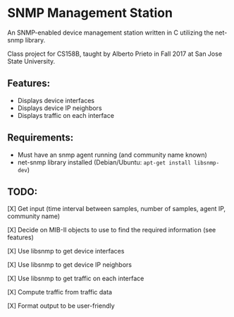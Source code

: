 # SNMP Management Station
An SNMP-enabled device management station written in C utilizing the net-snmp library.

Class project for CS158B, taught by Alberto Prieto in Fall 2017 at San Jose State University.

## Features:
- Displays device interfaces
- Displays device IP neighbors
- Displays traffic on each interface

## Requirements:
- Must have an snmp agent running (and community name known)
- net-snmp library installed (Debian/Ubuntu: `apt-get install libsnmp-dev`)

## TODO:
[X] Get input (time interval between samples, number of samples, agent IP, community name)

[X] Decide on MIB-II objects to use to find the required information (see features)

[X] Use libsnmp to get device interfaces

[X] Use libsnmp to get device IP neighbors

[X] Use libsnmp to get traffic on each interface

[X] Compute traffic from traffic data

[X] Format output to be user-friendly
